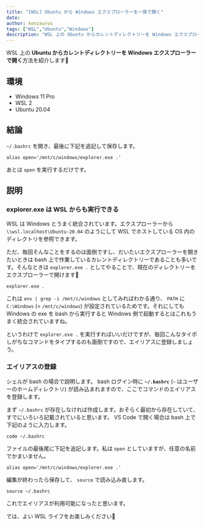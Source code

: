 ```yaml
---
title: "[WSL] Ubuntu から Windows エクスプローラーを一発で開く"
date: 
author: kenzauros
tags: ["WSL","Ubuntu","Windows"]
description: "WSL 上の Ubuntu からカレントディレクトリーを Windows エクスプローラーで開く方法を紹介します📂"
---
```


WSL 上の **Ubuntu からカレントディレクトリーを Windows エクスプローラーで開く**方法を紹介します📂

## 環境

- Windows 11 Pro
- WSL 2
- Ubuntu 20.04

## 結論

`~/.bashrc` を開き、最後に下記を追記して保存します。

```sh:title=~/.bashrc
alias open='/mnt/c/windows/explorer.exe .'
```

あとは `open` を実行するだけです。

## 説明

### explorer.exe は WSL からも実行できる

WSL は Windows とうまく統合されています。エクスプローラーから `\\wsl.localhost\Ubuntu-20.04` のようにして WSL でホストしている OS 内のディレクトリを参照できます。

ただ、毎回そんなことをするのは面倒ですし、だいたいエクスプローラーを開きたいときは bash 上で作業しているカレントディレクトリーであることも多いです。そんなときは `explorer.exe .` としてやることで、現在のディレクトリーをエクスプローラーで開けます📂

```sh:title=bash
explorer.exe .
```

これは `env | grep -i /mnt/c/windows` としてみればわかる通り、 `PATH` に `C:\Windows` (= `/mnt/c/windows`) が設定されているためです。それにしても Windows の exe を bash から実行すると Windows 側で起動するとはこれもうまく統合されていますね。

というわけで `explorer.exe .` を実行すればいいだけですが、毎回こんなタイポしがちなコマンドをタイプするのも面倒ですので、エイリアスに登録しましょう。

### エイリアスの登録

シェルが bash の場合で説明します。 bash ログイン時に **`~/.bashrc`** (`~` はユーザーのホームディレクトリ) が読み込まれますので、ここでコマンドのエイリアスを登録します。

まず `~/.bashrc` が存在しなければ作成します。おそらく最初から存在していて、すでにいろいろ記載されていると思います。 VS Code で開く場合は bash 上で下記のように入力します。

```sh:title=bash
code ~/.bashrc
```

ファイルの最後尾に下記を追記します。私は `open` としていますが、任意の名前でかまいません。

```sh:title=~/.bashrc
alias open='/mnt/c/windows/explorer.exe .'
```

編集が終わったら保存して、 `source` で読み込み直します。

```sh:title=bash
source ~/.bashrc
```

これでエイリアスが利用可能になったと思います。

では、よい WSL ライフをお楽しみください🎉
